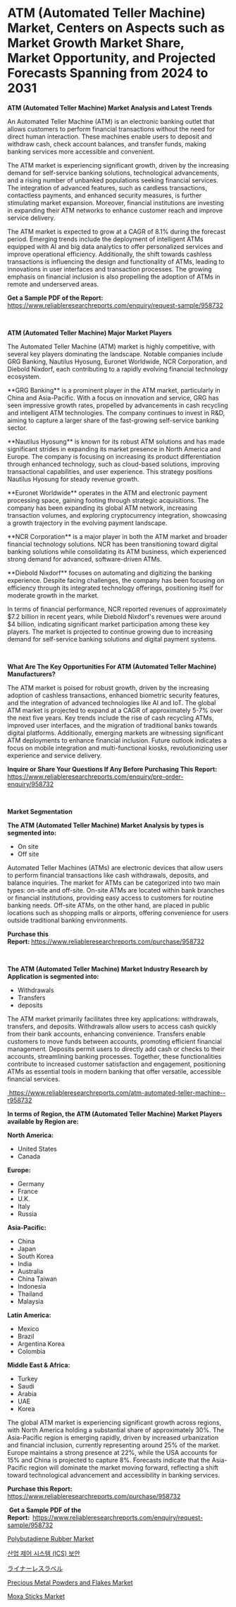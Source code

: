 <p><h1>ATM (Automated Teller Machine) Market, Centers on Aspects such as Market Growth Market Share, Market Opportunity, and Projected Forecasts Spanning from 2024 to 2031</h1></p><p><strong>ATM (Automated Teller Machine) Market Analysis and Latest Trends</strong></p>
<p><p>An Automated Teller Machine (ATM) is an electronic banking outlet that allows customers to perform financial transactions without the need for direct human interaction. These machines enable users to deposit and withdraw cash, check account balances, and transfer funds, making banking services more accessible and convenient.</p><p>The ATM market is experiencing significant growth, driven by the increasing demand for self-service banking solutions, technological advancements, and a rising number of unbanked populations seeking financial services. The integration of advanced features, such as cardless transactions, contactless payments, and enhanced security measures, is further stimulating market expansion. Moreover, financial institutions are investing in expanding their ATM networks to enhance customer reach and improve service delivery.</p><p>The ATM market is expected to grow at a CAGR of 8.1% during the forecast period. Emerging trends include the deployment of intelligent ATMs equipped with AI and big data analytics to offer personalized services and improve operational efficiency. Additionally, the shift towards cashless transactions is influencing the design and functionality of ATMs, leading to innovations in user interfaces and transaction processes. The growing emphasis on financial inclusion is also propelling the adoption of ATMs in remote and underserved areas.</p></p>
<p><strong>Get a Sample PDF of the Report:&nbsp;</strong> <a href="https://www.reliableresearchreports.com/enquiry/request-sample/958732">https://www.reliableresearchreports.com/enquiry/request-sample/958732</a></p>
<p>&nbsp;</p>
<p><strong>ATM (Automated Teller Machine) Major Market Players</strong></p>
<p><p>The Automated Teller Machine (ATM) market is highly competitive, with several key players dominating the landscape. Notable companies include GRG Banking, Nautilus Hyosung, Euronet Worldwide, NCR Corporation, and Diebold Nixdorf, each contributing to a rapidly evolving financial technology ecosystem.</p><p>**GRG Banking** is a prominent player in the ATM market, particularly in China and Asia-Pacific. With a focus on innovation and service, GRG has seen impressive growth rates, propelled by advancements in cash recycling and intelligent ATM technologies. The company continues to invest in R&D, aiming to capture a larger share of the fast-growing self-service banking sector.</p><p>**Nautilus Hyosung** is known for its robust ATM solutions and has made significant strides in expanding its market presence in North America and Europe. The company is focusing on increasing its product differentiation through enhanced technology, such as cloud-based solutions, improving transactional capabilities, and user experience. This strategy positions Nautilus Hyosung for steady revenue growth.</p><p>**Euronet Worldwide** operates in the ATM and electronic payment processing space, gaining footing through strategic acquisitions. The company has been expanding its global ATM network, increasing transaction volumes, and exploring cryptocurrency integration, showcasing a growth trajectory in the evolving payment landscape.</p><p>**NCR Corporation** is a major player in both the ATM market and broader financial technology solutions. NCR has been transitioning toward digital banking solutions while consolidating its ATM business, which experienced strong demand for advanced, software-driven ATMs. </p><p>**Diebold Nixdorf** focuses on automating and digitizing the banking experience. Despite facing challenges, the company has been focusing on efficiency through its integrated technology offerings, positioning itself for moderate growth in the market.</p><p>In terms of financial performance, NCR reported revenues of approximately $7.2 billion in recent years, while Diebold Nixdorf's revenues were around $4 billion, indicating significant market participation among these key players. The market is projected to continue growing due to increasing demand for self-service banking solutions and digital payment systems.</p></p>
<p>&nbsp;</p>
<p><strong>What Are The Key Opportunities For ATM (Automated Teller Machine) Manufacturers?</strong></p>
<p><p>The ATM market is poised for robust growth, driven by the increasing adoption of cashless transactions, enhanced biometric security features, and the integration of advanced technologies like AI and IoT. The global ATM market is projected to expand at a CAGR of approximately 5-7% over the next five years. Key trends include the rise of cash recycling ATMs, improved user interfaces, and the migration of traditional banks towards digital platforms. Additionally, emerging markets are witnessing significant ATM deployments to enhance financial inclusion. Future outlook indicates a focus on mobile integration and multi-functional kiosks, revolutionizing user experience and service delivery.</p></p>
<p><strong>Inquire or Share Your Questions If Any Before Purchasing This Report:</strong> <a href="https://www.reliableresearchreports.com/enquiry/pre-order-enquiry/958732">https://www.reliableresearchreports.com/enquiry/pre-order-enquiry/958732</a></p>
<p>&nbsp;</p>
<p><strong>Market Segmentation</strong></p>
<p><strong>The ATM (Automated Teller Machine) Market Analysis by types is segmented into:</strong></p>
<p><ul><li>On site</li><li>Off site</li></ul></p>
<p><p>Automated Teller Machines (ATMs) are electronic devices that allow users to perform financial transactions like cash withdrawals, deposits, and balance inquiries. The market for ATMs can be categorized into two main types: on-site and off-site. On-site ATMs are located within bank branches or financial institutions, providing easy access to customers for routine banking needs. Off-site ATMs, on the other hand, are placed in public locations such as shopping malls or airports, offering convenience for users outside traditional banking environments.</p></p>
<p><strong>Purchase this Report:&nbsp;</strong><a href="https://www.reliableresearchreports.com/purchase/958732">https://www.reliableresearchreports.com/purchase/958732</a></p>
<p>&nbsp;</p>
<p><strong>The ATM (Automated Teller Machine) Market Industry Research by Application is segmented into:</strong></p>
<p><ul><li>Withdrawals</li><li>Transfers</li><li>deposits</li></ul></p>
<p><p>The ATM market primarily facilitates three key applications: withdrawals, transfers, and deposits. Withdrawals allow users to access cash quickly from their bank accounts, enhancing convenience. Transfers enable customers to move funds between accounts, promoting efficient financial management. Deposits permit users to directly add cash or checks to their accounts, streamlining banking processes. Together, these functionalities contribute to increased customer satisfaction and engagement, positioning ATMs as essential tools in modern banking that offer versatile, accessible financial services.</p></p>
<p><a href="https://www.reliableresearchreports.com/atm-automated-teller-machine--r958732">&nbsp;https://www.reliableresearchreports.com/atm-automated-teller-machine--r958732</a></p>
<p><strong>In terms of Region, the ATM (Automated Teller Machine) Market Players available by Region are:</strong></p>
<p>
    <p> <strong> North America: </strong>
        <ul>
            <li>United States</li>
            <li>Canada</li>
        </ul>
        </p> 
    <p> <strong> Europe: </strong>
        <ul>
            <li>Germany</li>
            <li>France</li>
            <li>U.K.</li>
            <li>Italy</li>
            <li>Russia</li>
        </ul>
        </p> 
    <p> <strong> Asia-Pacific: </strong>
        <ul>
            <li>China</li>
            <li>Japan</li>
            <li>South Korea</li>
            <li>India</li>
            <li>Australia</li>
            <li>China Taiwan</li>
            <li>Indonesia</li>
            <li>Thailand</li>
            <li>Malaysia</li>
        </ul>
        </p> 
    <p> <strong> Latin America: </strong>
        <ul>
            <li>Mexico</li>
            <li>Brazil</li>
            <li>Argentina Korea</li>
            <li>Colombia</li>
        </ul>
        </p> 
    <p> <strong> Middle East & Africa: </strong>
        <ul>
            <li>Turkey</li>
            <li>Saudi</li>
            <li>Arabia</li>
            <li>UAE</li>
            <li>Korea</li>
        </ul>
    </p>
    </p>
<p><p>The global ATM market is experiencing significant growth across regions, with North America holding a substantial share of approximately 30%. The Asia-Pacific region is emerging rapidly, driven by increased urbanization and financial inclusion, currently representing around 25% of the market. Europe maintains a strong presence at 22%, while the USA accounts for 15% and China is projected to capture 8%. Forecasts indicate that the Asia-Pacific region will dominate the market moving forward, reflecting a shift toward technological advancement and accessibility in banking services.</p></p>
<p><strong>Purchase this Report: </strong><a href="https://www.reliableresearchreports.com/purchase/958732">https://www.reliableresearchreports.com/purchase/958732</a></p>
<p>&nbsp;<strong>Get a Sample PDF of the Report:&nbsp;&nbsp;</strong><a href="https://www.reliableresearchreports.com/enquiry/request-sample/958732">https://www.reliableresearchreports.com/enquiry/request-sample/958732</a></p>
<p><strong></strong></p>
<p><p><a href="https://issuu.com/reportprime-2/docs/polybutadiene-rubber-market-size-20_1712af260f0b1a">Polybutadiene Rubber Market</a></p><p><a href="https://medium.com/@waynewood21/industrial-control-system-ics-security-market-%EC%9D%98-%EA%B8%80%EB%A1%9C%EB%B2%8C-%EC%8B%9C%EC%9E%A5-%EA%B0%9C%EC%9A%94%EB%8A%94-%EC%A0%84-%EC%84%B8%EA%B3%84-%EB%B0%8F-%EC%A3%BC%EC%9A%94-%EC%8B%9C%EC%9E%A5%EC%9D%98-%EC%82%B0%EC%97%85%EC%97%90-%EC%98%81%ED%96%A5%EC%9D%84-%EB%AF%B8%EC%B9%98%EB%8A%94-%EC%A3%BC%EC%9A%94-%ED%8A%B8%EB%A0%8C%EB%93%9C%EC%97%90-%EB%8C%80%ED%95%9C-86d763109114">산업 제어 시스템 (ICS) 보안</a></p><p><a href="https://medium.com/@alyle7648/liner-less-labels-market-%E3%81%AF-%E3%82%B3%E3%82%B9%E3%83%88%E7%AE%A1%E7%90%86%E3%81%A8%E5%8A%B9%E7%8E%87%E5%90%91%E4%B8%8A%E3%82%92%E5%84%AA%E5%85%88%E3%81%97%E3%81%BE%E3%81%99-%E3%81%95%E3%82%89%E3%81%AB-%E5%A0%B1%E5%91%8A%E6%9B%B8%E3%81%AF%E5%B8%82%E5%A0%B4%E3%81%AE%E9%9C%80%E8%A6%81%E9%9D%A2%E3%81%A8%E4%BE%9B%E7%B5%A6%E9%9D%A2%E3%81%AE%E4%B8%A1%E6%96%B9%E3%82%92%E3%82%AB%E3%83%90%E3%83%BC%E3%81%97%E3%81%A6%E3%81%84%E3%81%BE%E3%81%99-liner-less-labels-%E5%B8%82%E5%A0%B4%E3%81%AF-173d00b3e253">ライナーレスラベル</a></p><p><a href="https://github.com/NargisHussain75/Market-Research-Report-List-1/blob/main/precious-metal-powders-and-flakes-market.md">Precious Metal Powders and Flakes Market</a></p><p><a href="https://medium.com/@charityrice1939/the-global-moxa-sticks-market-identifies-drivers-restraints-opportunities-and-trends-impacting-dd26e61274e4">Moxa Sticks Market</a></p></p>